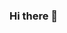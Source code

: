 ### Hi there 👋

<!--Welcome to my repository🎶✌️

-Meu nome é Enely Marcondes Tamarazzi🎹🧸💜
-Eu sou etudante e estou aprendendo a linguagem de programação JavaScript, HTML e CSS.🤓
-Utilizo ese espaço para armazenar os meus códigos, e copartilhar experiencias🥱

### Meu email de contato é📩
enely.tamarazzi@escola.pr.gov.br

![]("https://media.tenor.com/HSMUm5bfofQAAAAM/funny-min-yoongi.gif")

